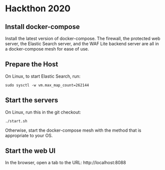 # Hackthon 2020

## Install docker-compose

Install the latest version of docker-compose.  The firewall, the
protected web server, the Elastic Search server, and the WAF Lite
backend server are all in a docker-compose mesh for ease of use.

## Prepare the Host

On Linux, to start Elastic Search, run:

```shell
sudo sysctl -w vm.max_map_count=262144
```

## Start the servers

On Linux, run this in the git checkout:

```shell
./start.sh
```

Otherwise, start the docker-compose mesh with the method that is
appropriate to your OS.

## Start the web UI

In the browser, open a tab to the URL: http://localhost:8088

